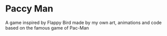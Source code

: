 # Paccy Man
 A game inspired by Flappy Bird made by my own art, animations and code based on the famous game of Pac-Man
